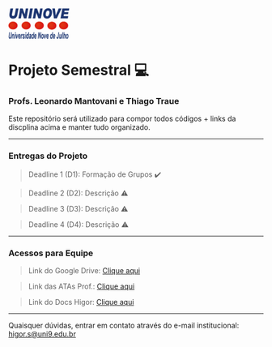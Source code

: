 <img src="https://github.com/HigorRoc/Uninove_2021.1/blob/main/Uninove-Logo.png" width="120" height="60">

# Projeto Semestral :computer:
###  Profs. Leonardo Mantovani e Thiago Traue

Este repositório será utilizado para compor todos códigos + links da discplina acima e manter tudo organizado.

---

### Entregas do Projeto
> Deadline 1 (D1): Formação de Grupos :heavy_check_mark:

> Deadline 2 (D2): Descrição :warning:
 
> Deadline 3 (D3): Descrição :warning:

> Deadline 4 (D4): Descrição :warning:

---

### Acessos para Equipe
> Link do Google Drive: [Clique aqui](https://drive.google.com/drive/folders/1TQ4R1zAJbMYrvhK5LGLx2bm1XxnigTG1?usp=sharing)

> Link das ATAs Prof.: [Clique aqui](https://drive.google.com/drive/folders/1GkMp8BqrnxAw8n-IObrcnVXOnL844meu)

> Link do Docs Higor: [Clique aqui](https://docs.google.com/document/d/1ErNxuZLS5ess4oK_snBBgIluSwpeFhImzGmT7Dl7gDY/edit?usp=sharing)
---

Quaisquer dúvidas, entrar em contato através do e-mail institucional: 
higor.s@uni9.edu.br
